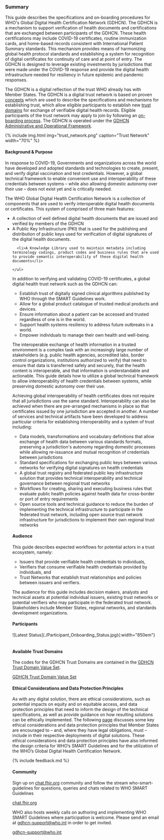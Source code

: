 
### Summary
  
  
<a name="scope">  </a>

<a name="Overview"> </a>

    
<p>
      This guide describes the specifications and on-boarding procedures for WHO's Global Digital Health Certification Network (GDHCN).  The GDHCN is a mechanism to support verification of health documents and certifications that are exchanged between participants of the GDHCN.  These health certifications may include COVID-19 certificates, routine immunization cards, and home-based records consistent with International Patient Summary standards. This mechanism provides means of harmonizing global health protocol standards and establishing a system for recognition of digital certificates for continuity of care and at point of entry.  The GDHCN is designed to leverage existing investments by jurisdictions that were made under the COVID-19 response and provide the digital health infrastructure needed for resiliency in future epidemic and pandemic responses.
    </p>


    
<p>
      The GDHCN is a digital reflection of the trust WHO already has with Member States. The GDHCN is a digital trust network is based on proven <a href="concepts.html"> concepts</a> which are used to describe the specifications and mechanisms for establishing trust, which allow eligible participants to establish new <a href="concepts.html#trust-domain">trust domains</a> for exchange of verifiable digital health records. Eligible participants of the trust network may apply to join by following an <a href="concepts_onboarding.html">on-boarding process</a>.   The GDHCN is operated under the <a href="GDHCN_Administrative_and_Operational_Framework.pdf">GDHCN Administrative and Operational Framework</a>.
    </p>

    
{% include img.html img="trust_network.png" caption="Trust Network" width="70%" %}    

    
#### Background &amp; Purpose
<a name="Background"> </a>
    
    
<p>
      In response to COVID-19, Governments and organizations across the world have developed and adopted standards and technologies to create, present, and verify digital vaccination and test credentials. However, a global technical framework to enable convenient use and interoperability of these credentials between systems – while also allowing domestic autonomy over their use – does not exist yet and is critically needed.      
    </p>

    
<p>
      The WHO Global Digital Health Certification Network is a collection of components that are used to verify interoperable digital health documents or certificates.  This system of comprised of three main features:
    </p>

    
<ul>
      <li>A collection of well defined digital health documents that are issued and verified by members of the GDHCN </li>
      <li>A Public Key Infrastructure (PKI) that is used for the publishing and distribution of public keys used for verification of digital signatures of the digital health documents.
      </li>

      <li>A Knowledge Library used to maintain metadata including terminology codings, product codes and business rules that are used to provide semantic interoperability of these digital health documents</li>

    </ul>

    
    
<p>In addition to verifying and validating COVID-19 certificates, a global digital health trust network such as the GDHCN can:</p>

    
<ul class="">
        <li>Establish trust of digitally signed clinical algorithms published by WHO through the SMART Guidelines work.</li>
        <li>Allow for a global product catalogue of trusted medical products and devices.</li>
        <li>Ensure information about a patient can be accessed and trusted regardless of one is in the world.</li>
        <li>Support health systems resiliency to address future outbreaks in a world.</li>
        <li>Empower individuals to manage their own health and well-being.</li>
    </ul>


    
<p>The interoperable exchange of health information in a trusted environment is a complex task with an increasingly large number of stakeholders (e.g. public health agencies, accredited labs, border control organizations, institutions authorized to verify) that need to ensure that data is transferred safely and securely, that the health content is interoperable, and that information is understandable and actionable. This guide details how to utilize a global technical framework to allow interoperability of health credentials between
systems, while preserving domestic autonomy over their use. </p>


    
<p>Achieving global interoperability of health certificates does not require that all jurisdictions use the same standard. Interoperability can also be achieved when there are pre-arranged mechanisms in place so that certificates issued by one jurisdiction are accepted in another. A number of services and technical artifacts have been developed to address particular criteria for establishing interoperability and a system of trust including:</p>

    
<ul class="">
        <li>Data models, transformations and vocabulary definitions that allow exchange of health data between various standards formats, preserving a jurisdiction's autonomy regarding domestic processes while allowing re-issuance and mutual recognition of credentials between jurisdictions</li>
        <li>Standard specifications for exchanging public keys between various networks for verifying digital signatures on health credentials</li>
        <li>A global trust registry and federated public key infrastructure solution that provides technical interoperability and technical governance between regional trust networks</li>
        <li>Workflows for creating, sharing and executing business rules that evaluate public health policies against health data for cross-border or port of entry requirements</li>
        <li>Open source tools and technical guidance to reduce the burden of implementing the technical infrastructure to participate in the federated trust network, including open source trust network infrastructure for jurisdictions to implement their own regional trust networks</li>
    </ul>

    
#### Audience
<a name="Audience"> </a>

    
<p>This guide describes expected workflows for potential actors in a trust ecosystem, namely:</p>

    
<ul class="">
        <li>Issuers that provide verifiable health credentials to individuals,</li>
        <li>Verifiers that consume verifiable health credentials provided by individuals, and</li>
        <li>Trust Networks that establish trust relationships and policies between issuers and verifiers.</li>
    </ul>

    
<p>The audience for this guide includes decision makers, analysts and technical assets at potential individual issuers,
existing trust networks or potential verifiers who may participate in the federated trust network. Stakeholders include Member States, regional networks, and standards development organizations.</p>





  
#### Participants
 
<a name="participants"> </a>

<div style="display:block">
  ![Latest Status](./Participant_Onboarding_Status.jpg){:width="850em"}
</div>

  
<br/>


  
#### Available Trust Domains


<p>The codes for the GDHCN Trust Domains are contained in the <a href="ValueSet-WHO.TRUST.DOMAIN.html">GDHCN Trust Domain Value Set</a>.
  </p>
<a href="ValueSet-WHO.TRUST.DOMAIN.html">GDHCN Trust Domain Value Set</a>
  
  
#### Ethical Considerations and Data Protection Principles

  
<p>As with any digital solution, there are ethical considerations, such as potential impacts on equity and on equitable access, and data protection principles that need to inform the design of the technical specifications, as well as provide guidance on how resulting solutions can be ethically implemented. The following <a href="ethical_principles.html">page</a> discusses some key ethical considerations and data protection principles that Member States are encouraged to – and, where they have legal obligations, must – include in their respective deployments of digital solutions. These ethical considerations and data protection principles have also informed the design criteria for WHO’s SMART Guidelines and for the utilization of the WHO’s Global Digital Health Certification Network. </p>

  
    
  
  
<a name="feedback"> </a>

  {% include feedback.md %}

  
#### Community
  
<a name="Community"/>


<p>Sign up on <a href="https://chat.fhir.org/">chat.fhir.org</a> community and follow the stream who-smart-guidelines for questions, queries and chats related to WHO SMART Guidelines</p>
<a href="https://chat.fhir.org/">chat.fhir.org</a>
<p>WHO also hosts weekly calls on authoring and implementing WHO SMART Guidelines where participation is welcome. Please send an email at <a href="mailto:gdhcn-support@who.int?subject = SMART Trust FHIR IG">gdhcn-support@who.int</a> in order to get invited.</p>
<a href="mailto:gdhcn-support@who.int?subject = SMART Trust FHIR IG">gdhcn-support@who.int</a>
